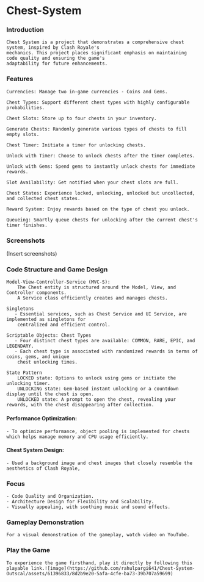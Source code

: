 # Chest-System
 
### Introduction

    Chest System is a project that demonstrates a comprehensive chest system, inspired by Clash Royale's
    mechanics. This project places significant emphasis on maintaining code quality and ensuring the game's 
    adaptability for future enhancements.

### Features
    Currencies: Manage two in-game currencies - Coins and Gems.
    
    Chest Types: Support different chest types with highly configurable probabilities.
    
    Chest Slots: Store up to four chests in your inventory.
    
    Generate Chests: Randomly generate various types of chests to fill empty slots.
    
    Chest Timer: Initiate a timer for unlocking chests.
    
    Unlock with Timer: Choose to unlock chests after the timer completes.
    
    Unlock with Gems: Spend gems to instantly unlock chests for immediate rewards.
    
    Slot Availability: Get notified when your chest slots are full.
    
    Chest States: Experience locked, unlocking, unlocked but uncollected, and collected chest states.
    
    Reward System: Enjoy rewards based on the type of chest you unlock.
    
    Queueing: Smartly queue chests for unlocking after the current chest's timer finishes.
    
### Screenshots

   (Insert screenshots)
  
### Code Structure and Game Design

    Model-View-Controller-Service (MVC-S):
        The Chest entity is structured around the Model, View, and Controller components.
        A Service class efficiently creates and manages chests.

    Singletons
       - Essential services, such as Chest Service and UI Service, are implemented as singletons for 
        centralized and efficient control.

    Scriptable Objects: Chest Types
       - Four distinct chest types are available: COMMON, RARE, EPIC, and LEGENDARY.
       - Each chest type is associated with randomized rewards in terms of coins, gems, and unique 
        chest unlocking times.

    State Pattern
        LOCKED state: Options to unlock using gems or initiate the unlocking timer.
        UNLOCKING state: Gem-based instant unlocking or a countdown display until the chest is open.
        UNLOCKED state: A prompt to open the chest, revealing your rewards, with the chest disappearing after collection.
       
#### Performance Optimization:
    - To optimize performance, object pooling is implemented for chests which helps manage memory and CPU usage efficiently.

#### Chest System Design:
    - Used a background image and chest images that closely resemble the aesthetics of Clash Royale,
    
### Focus
    - Code Quality and Organization.
    - Architecture Design for Flexibility and Scalability.
    - Visually appealing, with soothing music and sound effects. 

### Gameplay Demonstration

    For a visual demonstration of the gameplay, watch video on YouTube.

### Play the Game
    To experience the game firsthand, play it directly by following this playable link.![image](https://github.com/rahulpargi641/Chest-System-Outscal/assets/61396833/8d2b9e20-5afa-4cfe-ba73-39b707a59699)
